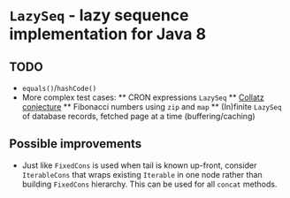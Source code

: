 # `LazySeq` - lazy sequence implementation for Java 8

## TODO
* `equals()`/`hashCode()`
* More complex test cases:
** CRON expressions `LazySeq`
** [Collatz conjecture](http://en.wikipedia.org/wiki/Collatz_conjecture)
** Fibonacci numbers using `zip` and `map`
** (In)finite `LazySeq` of database records, fetched page at a time (buffering/caching)

## Possible improvements
* Just like `FixedCons` is used when tail is known up-front, consider `IterableCons` that wraps existing `Iterable` in one node rather than building `FixedCons` hierarchy. This can be used for all `concat` methods.